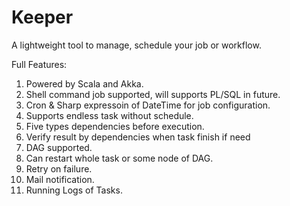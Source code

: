 # Keeper
A lightweight tool to manage, schedule your job or workflow.

Full Features:
1. Powered by Scala and Akka.
2. Shell command job supported, will supports PL/SQL in future.
3. Cron & Sharp expressoin of DateTime for job configuration.
4. Supports endless task without schedule.
5. Five types dependencies before execution.
6. Verify result by dependencies when task finish if need
6. DAG supported.
7. Can restart whole task or some node of DAG.
8. Retry on failure.
9. Mail notification.
10. Running Logs of Tasks.
